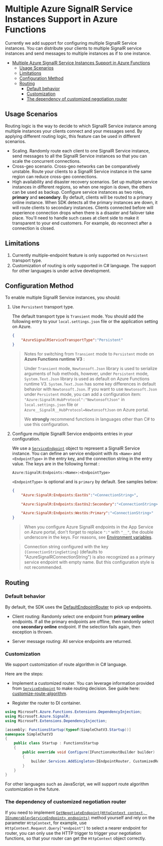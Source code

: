 # Multiple Azure SignalR Service Instances Support in Azure Functions
Currently we add support for configuring multiple SignalR Service instances. You can distribute your clients to multiple SignalR service instances and send messages to multiple instances as if to one instance. 

<!-- TOC -->

- [Multiple Azure SignalR Service Instances Support in Azure Functions](#multiple-azure-signalr-service-instances-support-in-azure-functions)
  - [Usage Scenarios](#usage-scenarios)
  - [Limitations](#limitations)
  - [Configuration Method](#configuration-method)
  - [Routing](#routing)
    - [Default behavior](#default-behavior)
    - [Customization](#customization)
    - [The dependency of customized negotiation router](#the-dependency-of-customized-negotiation-router)

<!-- /TOC -->

## Usage Scenarios
Routing logic is the way to decide to which SignalR Service instance among multiple instances your clients connect and your messages send. By applying different routing logic, this feature can be used in different scenarios. 
* Scaling. Randomly route each client to one SignalR Service instance, send messages to all the SignalR Service instances so that you can scale the concurrent connections.
* Cross-geo scenario. Cross-geo networks can be comparatively unstable. Route your clients to a SignalR Service instance in the same region can reduce cross-geo connections.
* High availability and disaster recovery scenarios. Set up multiple service instances in different regions, so when one region is down, the others can be used as backup. Configure service instances as two roles, **primary** and **secondary**. By default, clients will be routed to a primary online instance. When SDK detects all the primary instances are down, it will route clients to secondary instances. Clients connected before will experience connection drops when there is a disaster and failover take place. You'll need to handle such cases at client side to make it transparent to your end customers. For example, do reconnect after a connection is closed.

## Limitations
1. Currently multiple-endpoint feature is only supported on `Persistent` transport type.
2. Customization of routing is only supported in C# language. The support for other languages is under active development.

## Configuration Method

To enable multiple SignalR Service instances, you should: 

1. Use `Persistent` transport type.

    The default transport type is `Transient` mode. You should add the following entry to your `local.settings.json` file or the application setting on Azure.

    ```json
    {
        "AzureSignalRServiceTransportType":"Persistent"
    }
    ```
    >Notes for switching from `Transient` mode to `Persistent` mode on **Azure Functions runtime V3** : 
    > 
    > Under `Transient` mode, `Newtonsoft.Json` library is used to serialize arguments of hub methods, however, under `Persistent` mode, `System.Text.Json` library is used as default on Azure Functions runtime V3. `System.Text.Json` has some key differences in default behavior with `Newtonsoft.Json`. If you want to use `Newtonsoft.Json` under `Persistent` mode, you can add a configuration item: `"Azure:SignalR:HubProtocol":"NewtonsoftJson"` in `local.settings.json` file or `Azure__SignalR__HubProtocol=NewtonsoftJson` on Azure portal.
    > 
    > We **strongly** recommend functions in languages other than C# to use this configuration.
    

2. Configure multiple SignalR Service endpoints entries in your configuration.

    We use a [`ServiceEndpoint`](https://github.com/Azure/azure-signalr/blob/dev/src/Microsoft.Azure.SignalR.Common/Endpoints/ServiceEndpoint.cs) object to represent a SignalR Service instance. You can define an service endpoint with its `<Name>` and `<EndpointType>` in the entry key, and the connection string in the entry value. The keys are in the following format : 

    ```
    Azure:SignalR:Endpoints:<Name>:<EndpointType>
    ```

    `<EndpointType>` is optional and is `primary` by default. See samples below:
        
    ```json
    {
        "Azure:SignalR:Endpoints:EastUs":"<ConnectionString>",
        
        "Azure:SignalR:Endpoints:EastUs2:Secondary":"<ConnectionString>",
        
        "Azure:SignalR:Endpoints:WestUs:Primary":"<ConnectionString>"
    }
    ```

    > When you configure Azure SignalR endpoints in the App Service on Azure portal, don't forget to replace `":"` with `"__"`, the double underscore in the keys. For reasons, see [Environment variables](https://docs.microsoft.com/en-us/aspnet/core/fundamentals/configuration/?view=aspnetcore-5.0#environment-variables).

    > Connection string configured with the key `{ConnectionStringSetting}` (defaults to "AzureSignalRConnectionString") is also recognized as a primary service endpoint with empty name. But this configuration style is not recommended.
## Routing

### Default behavior
By default, the SDK uses the [DefaultEndpointRouter](https://github.com/Azure/azure-signalr/blob/dev/src/Microsoft.Azure.SignalR/EndpointRouters/DefaultEndpointRouter.cs) to pick up endpoints.

* Client routing: Randomly select one endpoint from **primary online** endpoints. If all the primary endpoints are offline, then randomly select one **secondary online** endpoint. If the selection fails again, then exception is thrown.

* Server message routing: All service endpoints are returned.

### Customization
We support customization of route algorithm in C# language. 

Here are the steps:
* Implement a customized router. You can leverage information provided from [`ServiceEndpoint`](https://github.com/Azure/azure-signalr/blob/dev/src/Microsoft.Azure.SignalR.Common/Endpoints/ServiceEndpoint.cs) to make routing decision. See guide here: [customize-route-algorithm](https://github.com/Azure/azure-signalr/blob/dev/docs/sharding.md#customize-route-algorithm).

* Register the router to DI container.
```cs
using Microsoft.Azure.Functions.Extensions.DependencyInjection;
using Microsoft.Azure.SignalR;
using Microsoft.Extensions.DependencyInjection;

[assembly: FunctionsStartup(typeof(SimpleChatV3.Startup))]
namespace SimpleChatV3
{
    public class Startup : FunctionsStartup
    {
        public override void Configure(IFunctionsHostBuilder builder)
        {
            builder.Services.AddSingleton<IEndpointRouter, CustomizedRouter>();
        }
    }
}
```

For other languages such as JavaScript, we will support route algorithm customization in the future.

### The dependency of customized negotiation router
If you need to implement [`GetNegotiateEndpoint(HttpContext context, IEnumerable<ServiceEndpoint> endpoints)`](https://github.com/Azure/azure-signalr/blob/dev/src/Microsoft.Azure.SignalR/EndpointRouters/IEndpointRouter.cs) method yourself and rely on the parameter `HttpContext`, for example, use `HttpContext.Request.Query["endpoint"]` to select a nearer endpoint for router, you can only use the HTTP trigger to trigger your negotiation functions, so that your router can get the `HttpContext` object correctly.
